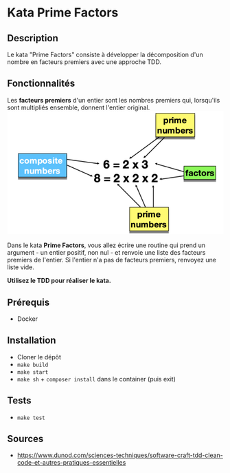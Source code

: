 # Kata Prime Factors

## Description
Le kata "Prime Factors" consiste à développer la décomposition d'un nombre en facteurs premiers avec une approche TDD.

## Fonctionnalités
Les **facteurs premiers** d'un entier sont les nombres premiers qui, lorsqu'ils sont multipliés ensemble, donnent l'entier original.
![img.png](assets/img.png)

Dans le kata **Prime Factors**, vous allez écrire une routine qui prend un argument - un entier positif, non nul - et renvoie une liste des facteurs premiers de l'entier. Si l'entier n'a pas de facteurs premiers, renvoyez une liste vide. 

**Utilisez le TDD pour réaliser le kata.**

## Prérequis
- Docker

## Installation
- Cloner le dépôt
- `make build`
- `make start`
- `make sh` + `composer install` dans le container (puis exit)

## Tests
- `make test`

## Sources
- https://www.dunod.com/sciences-techniques/software-craft-tdd-clean-code-et-autres-pratiques-essentielles
